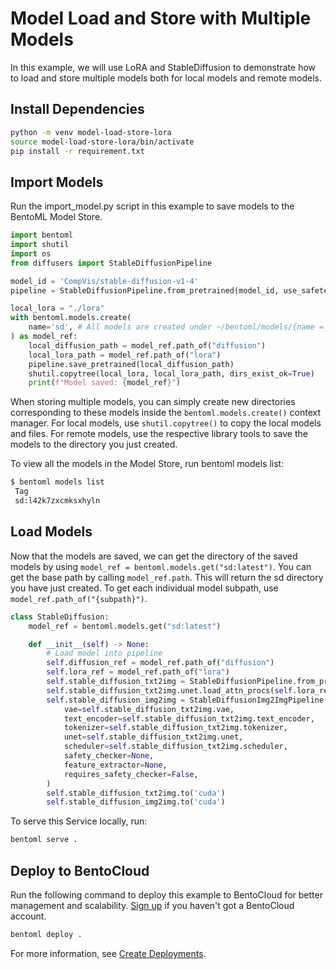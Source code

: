 # Model Load and Store with Multiple Models

In this example, we will use LoRA and StableDiffusion to demonstrate how to load and store multiple models both for local models and remote models.

## Install Dependencies
```bash
python -m venv model-load-store-lora
source model-load-store-lora/bin/activate
pip install -r requirement.txt
```

## Import Models

Run the import_model.py script in this example to save models to the BentoML Model Store.
```python
import bentoml
import shutil
import os
from diffusers import StableDiffusionPipeline

model_id = 'CompVis/stable-diffusion-v1-4'
pipeline = StableDiffusionPipeline.from_pretrained(model_id, use_safetensors=True)

local_lora = "./lora"
with bentoml.models.create(
    name='sd', # All models are created under ~/bentoml/models/{name = sd}
) as model_ref:
    local_diffusion_path = model_ref.path_of("diffusion")
    local_lora_path = model_ref.path_of("lora")
    pipeline.save_pretrained(local_diffusion_path)
    shutil.copytree(local_lora, local_lora_path, dirs_exist_ok=True)
    print(f"Model saved: {model_ref}")
```

When storing multiple models, you can simply create new directories corresponding to these models inside the `bentoml.models.create()` context manager. For local models, use `shutil.copytree()` to copy the local models and files. For remote models, use the respective library tools to save the models to the directory you just created.

To view all the models in the Model Store, run bentoml models list:
```bash
$ bentoml models list
 Tag                                                                             Module                              Size        Creation Time       
 sd:l42k7zxcmksxhyln                                                                                                 5.11 GiB    2024-03-15 00:24:22 
```

## Load Models
Now that the models are saved, we can get the directory of the saved models by using `model_ref = bentoml.models.get("sd:latest")`. You can get the base path by calling `model_ref.path`. This will return the sd directory you have just created. To
get each individual model subpath, use `model_ref.path_of("{subpath}")`.

```python
class StableDiffusion:
    model_ref = bentoml.models.get("sd:latest")

    def __init__(self) -> None:
        # Load model into pipeline
        self.diffusion_ref = model_ref.path_of("diffusion")
        self.lora_ref = model_ref.path_of("lora")
        self.stable_diffusion_txt2img = StableDiffusionPipeline.from_pretrained(self.diffusion_ref, use_safetensors=True)
        self.stable_diffusion_txt2img.unet.load_attn_procs(self.lora_ref)
        self.stable_diffusion_img2img = StableDiffusionImg2ImgPipeline(
            vae=self.stable_diffusion_txt2img.vae,
            text_encoder=self.stable_diffusion_txt2img.text_encoder,
            tokenizer=self.stable_diffusion_txt2img.tokenizer,
            unet=self.stable_diffusion_txt2img.unet,
            scheduler=self.stable_diffusion_txt2img.scheduler,
            safety_checker=None,
            feature_extractor=None,
            requires_safety_checker=False,
        )
        self.stable_diffusion_txt2img.to('cuda')
        self.stable_diffusion_img2img.to('cuda')
```

To serve this Service locally, run:
```bash
bentoml serve .
```

## Deploy to BentoCloud
Run the following command to deploy this example to BentoCloud for better management and scalability. [Sign up](https://www.bentoml.com/) if you haven't got a BentoCloud account.
```bash
bentoml deploy .
```
For more information, see [Create Deployments](https://docs.bentoml.com/en/latest/bentocloud/how-tos/create-deployments.html).
